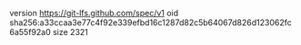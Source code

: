 version https://git-lfs.github.com/spec/v1
oid sha256:a33ccaa3e77c4f92e339efbd16c1287d82c5b64067d826d123062fc6a55f92a0
size 2321

